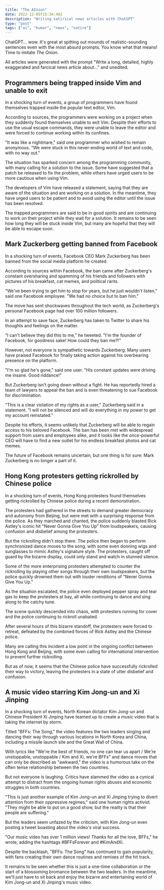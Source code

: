 ```yaml
---
title: "The AInion"
date: 2022-12-05T15:34:49Z
description: "Writing satirical news articles with ChatGPT"
type: "post"
tags: ["ai", "humor", "news", "satire"]
---
```



ChatGPT... wow. It's great at spitting out mounds of realistic-sounding sentences even with the most absurd prompts. You know what that means! Time to imitate *The Onion*.

All articles were generated with the prompt "Write a long, detailed, highly exaggerated and farcical news article about..." and unedited.


## Programmers being trapped inside Vim and unable to exit

In a shocking turn of events, a group of programmers have found themselves trapped inside the popular text editor, Vim.

According to sources, the programmers were working on a project when they suddenly found themselves unable to exit Vim. Despite their efforts to use the usual escape commands, they were unable to leave the editor and were forced to continue working within its confines.

"It was like a nightmare," said one programmer who wished to remain anonymous. "We were stuck in this never-ending world of text and code, with no way out."

The situation has sparked concern among the programming community, with many calling for a solution to the issue. Some have suggested that a patch be released to fix the problem, while others have urged users to be more cautious when using Vim.

The developers of Vim have released a statement, saying that they are aware of the situation and are working on a solution. In the meantime, they have urged users to be patient and to avoid using the editor until the issue has been resolved.

The trapped programmers are said to be in good spirits and are continuing to work on their project while they wait for a solution. It remains to be seen how long they will be stuck inside Vim, but many are hopeful that they will be able to escape soon.


## Mark Zuckerberg getting banned from Facebook

In a shocking turn of events, Facebook CEO Mark Zuckerberg has been banned from the social media platform he created.

According to sources within Facebook, the ban came after Zuckerberg's constant oversharing and spamming of his friends and followers with pictures of his breakfast, cat memes, and political rants.

"We've been trying to get him to stop for years, but he just wouldn't listen," said one Facebook employee. "We had no choice but to ban him."

The move has sent shockwaves throughout the tech world, as Zuckerberg's personal Facebook page had over 100 million followers.

In an attempt to save face, Zuckerberg has taken to Twitter to share his thoughts and feelings on the matter.

"I can't believe they did this to me," he tweeted. "I'm the founder of Facebook, for goodness sake! How could they ban me?!"

However, not everyone is sympathetic towards Zuckerberg. Many users have praised Facebook for finally taking action against his overbearing presence on the platform.

"I'm so glad he's gone," said one user. "His constant updates were driving me insane. Good riddance!"

But Zuckerberg isn't going down without a fight. He has reportedly hired a team of lawyers to appeal the ban and is even threatening to sue Facebook for discrimination.

"This is a clear violation of my rights as a user," Zuckerberg said in a statement. "I will not be silenced and will do everything in my power to get my account reinstated."

Despite his efforts, it seems unlikely that Zuckerberg will be able to regain access to his beloved Facebook. The ban has been met with widespread support from users and employees alike, and it looks like the once-powerful CEO will have to find a new outlet for his endless breakfast photos and cat memes.

The future of Facebook remains uncertain, but one thing is for sure: Mark Zuckerberg is no longer a part of it.


## Hong Kong protesters getting rickrolled by Chinese police

In a shocking turn of events, Hong Kong protesters found themselves getting rickrolled by Chinese police during a recent demonstration.

The protesters had gathered in the streets to demand greater democracy and autonomy from Beijing, but were met with a surprising response from the police. As they marched and chanted, the police suddenly blasted Rick Astley's iconic hit "Never Gonna Give You Up" from loudspeakers, causing confusion and disbelief among the protesters.

But the rickrolling didn't stop there. The police then began to perform synchronized dance moves to the song, with some even donning wigs and sunglasses to mimic Astley's signature style. The protesters, caught off guard by the bizarre display, could only stand and watch in stunned silence.

Some of the more enterprising protesters attempted to counter the rickrolling by playing other songs through their own loudspeakers, but the police quickly drowned them out with louder renditions of "Never Gonna Give You Up."

As the situation escalated, the police even deployed pepper spray and tear gas to keep the protesters at bay, all while continuing to dance and sing along to the catchy tune.

The scene quickly descended into chaos, with protesters running for cover and the police continuing to rickroll unabated.

After several hours of this bizarre standoff, the protesters were forced to retreat, defeated by the combined forces of Rick Astley and the Chinese police.

Many are calling this incident a low point in the ongoing conflict between Hong Kong and Beijing, with some even calling for international intervention to prevent further rickrolling.

But as of now, it seems that the Chinese police have successfully rickrolled their way to victory, leaving the protesters in a state of utter disbelief and confusion.


## A music video starring Kim Jong-un and Xi Jinping

In a shocking turn of events, North Korean dictator Kim Jong-un and Chinese President Xi Jinping have teamed up to create a music video that is taking the internet by storm.

Titled "BFFs: The Song," the video features the two leaders singing and dancing their way through various locations in North Korea and China, including a missile launch site and the Great Wall of China.

With lyrics like "We're the best of friends, no one can tear us apart / We're unstoppable, unstoppable / Kim and Xi, we're BFFs" and dance moves that can only be described as "awkward," the video is a humorous take on the often tense relationship between the two countries.

But not everyone is laughing. Critics have slammed the video as a cynical attempt to distract from the ongoing human rights abuses and economic struggles in both countries.

"This is just another example of Kim Jong-un and Xi Jinping trying to divert attention from their oppressive regimes," said one human rights activist. "They might be able to put on a good show, but the reality is that their people are suffering."

But the leaders seem unfazed by the criticism, with Kim Jong-un even posting a tweet boasting about the video's viral success.

"Our music video has over 1 million views! Thanks for all the love, BFFs," he wrote, adding the hashtags #BFFsForever and #KimAndXi.

Despite the backlash, "BFFs: The Song" has continued to gain popularity, with fans creating their own dance routines and remixes of the hit track.

It remains to be seen whether this is just a one-time collaboration or the start of a blossoming bromance between the two leaders. In the meantime, we'll just have to sit back and enjoy the bizarre and entertaining world of Kim Jong-un and Xi Jinping's music video.

